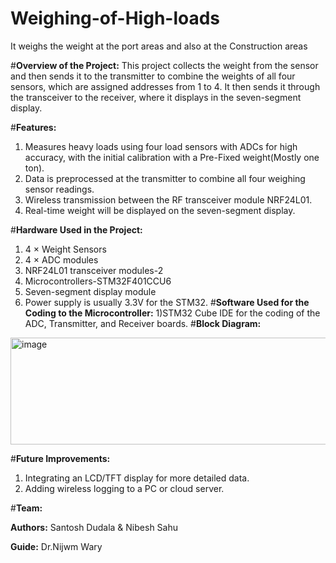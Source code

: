 # Weighing-of-High-loads
It weighs the weight at the port areas and also at the Construction areas

#**Overview of the Project:**
This project collects the weight from the sensor and then sends it to the transmitter to combine the weights of all four sensors, which are assigned addresses from 1 to 4. It then sends it through the transceiver to the receiver, where it displays in the seven-segment display.

#**Features:**
1) Measures heavy loads using four load sensors with ADCs for high accuracy, with the initial calibration with a Pre-Fixed weight(Mostly one ton).
2) Data is preprocessed at the transmitter to combine all four weighing sensor readings.
3) Wireless transmission between the RF transceiver module NRF24L01.
4) Real-time weight will be displayed on the seven-segment display.

#**Hardware Used in the Project:**
1) 4 × Weight Sensors
2) 4 × ADC modules
3) NRF24L01 transceiver modules-2 
4) Microcontrollers-STM32F401CCU6
5) Seven-segment display module
6) Power supply is usually 3.3V for the STM32.
#**Software Used for the Coding to the Microcontroller:**
1)STM32 Cube IDE for the coding of the ADC, Transmitter, and Receiver boards.
#**Block Diagram:**
<img width="540" height="171" alt="image" src="https://github.com/user-attachments/assets/572679ca-ef87-47ca-a7ce-cce4a89db20f" />

#**Future Improvements:**
1) Integrating an LCD/TFT display for more detailed data.
2) Adding wireless logging to a PC or cloud server.

#**Team:**

**Authors:** Santosh Dudala & Nibesh Sahu

**Guide:** Dr.Nijwm Wary
